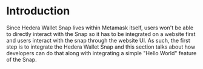 # Introduction

Since Hedera Wallet Snap lives within Metamask itself, users won't be able to directly interact with the Snap so it has to be integrated on a website first and users interact with the snap through the website UI. As such, the first step is to integrate the Hedera Wallet Snap and this section talks about how developers can do that along with integrating a simple "Hello World" feature of the Snap.
